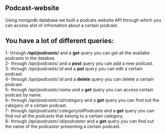 ## Podcast-website
Using mongodb database we built a podcats website API through which you can access alot of infromation about a certain podcast.
## You have a lot of different queries: 
1- through ***/api/podcasts/*** and a **get** query you can get all the availabe podcasts in the databse.    
2- through */api/podcasts/* and a **post** query you can add a new podcast.     
3- through */api/podcasts/:id* and a **put** query you can edit a certain podcast.    
4- through */api/podcasts/:id* and a **delete** query you can delete a certain podcast.       
5- through */api/podcasts/:name* and a **get** query you can access certain podcast by name.      
6- through */api/podcasts/:id/category* and a **get** query you can find out the category of a certain podcast.         
7- through */api/podcasts/:category/allPodcasts* and a **get** query you can find out all the podcasts that belong to a certain category.      
8- through */api/podcasts/:id/podcaster* and a **get** query you can find out the name of the podcaster presenting a certain podcast.      










